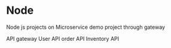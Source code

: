 # Node
Node js projects on Microservice demo project through gateway

API gateway User API order API Inventory API
